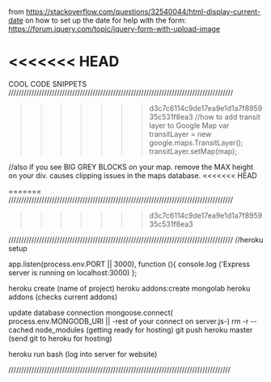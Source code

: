 from https://stackoverflow.com/questions/32540044/html-display-current-date on how to set up the date
for help with the form: https://forum.jquery.com/topic/jquery-form-with-upload-image  

<<<<<<< HEAD
=======
COOL CODE SNIPPETS
////////////////////////////////////////////////////////////////////////////////////////
>>>>>>> d3c7c6114c9de17ea9e1d1a7f895935c531f8ea3
//how to add transit layer to Google Map
var transitLayer = new google.maps.TransitLayer();
        transitLayer.setMap(map);

//also if you see BIG GREY BLOCKS on your map. remove the MAX height on your div. causes clipping issues in the maps database.
<<<<<<< HEAD

=======
////////////////////////////////////////////////////////////////////////////////////////
>>>>>>> d3c7c6114c9de17ea9e1d1a7f895935c531f8ea3

////////////////////////////////////////////////////////////////////////////////////////
//heroku setup

app.listen(process.env.PORT || 3000), function (){
    console.log ('Express server is running on localhost:3000)
};

heroku create (name of project)
heroku addons:create mongolab
heroku addons (checks current addons)

update database connection
mongoose.connect( process.env.MONGODB_URI || -rest of your connect on server.js-)
rm -r --cached node_modules (getting ready for hosting)
git push heroku master (send git to heroku for hosting)

heroku run bash (log into server for website)

///////////////////////////////////////////////////////////////////////////////////////
